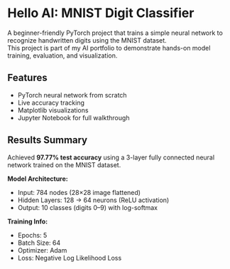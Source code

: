 # Hello AI: MNIST Digit Classifier

A beginner-friendly PyTorch project that trains a simple neural network to recognize handwritten digits using the MNIST dataset.  
This project is part of my AI portfolio to demonstrate hands-on model training, evaluation, and visualization.

## Features
- PyTorch neural network from scratch
- Live accuracy tracking
- Matplotlib visualizations
- Jupyter Notebook for full walkthrough

## Results Summary

Achieved **97.77% test accuracy** using a 3-layer fully connected neural network trained on the MNIST dataset.

**Model Architecture:**
- Input: 784 nodes (28×28 image flattened)
- Hidden Layers: 128 → 64 neurons (ReLU activation)
- Output: 10 classes (digits 0–9) with log-softmax

**Training Info:**
- Epochs: 5
- Batch Size: 64
- Optimizer: Adam
- Loss: Negative Log Likelihood Loss

